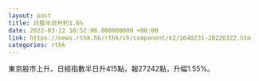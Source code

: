 ```yaml
---
layout: post
title: 日股半日升約1.6%
date: 2022-03-22 10:52:06.000000000 +08:00
link: https://news.rthk.hk/rthk/ch/component/k2/1640231-20220322.htm
categories: rthk
---
```


東京股市上升。日經指數半日升415點，報27242點，升幅1.55%。
